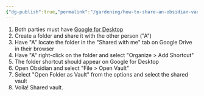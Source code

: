```yaml
---
{"dg-publish":true,"permalink":"/gardening/how-to-share-an-obsidian-vault-via-google-drive/","created":"2025-05-22T07:28:50.720+08:00","updated":"2025-07-01T13:42:39.306+08:00"}
---
```


1. Both parties must have [Google for Desktop](https://support.google.com/drive/answer/10838124?hl=en#zippy=%2Cinstall-set-up-drive-for-desktop-for-macos)
2. Create a folder and share it with the other person ("A")
3. Have "A" locate the folder in the "Shared with me" tab on Google Drive in their browser
4. Have "A" right-click on the folder and select "Organize > Add Shortcut"
5. The folder shortcut should appear on Google for Desktop
6. Open Obsidian and select "File > Open Vault"
7. Select "Open Folder as Vault" from the options and select the shared vault
8. Voila! Shared vault.